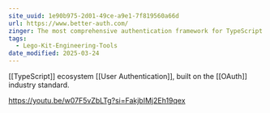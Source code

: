 ```yaml
---
site_uuid: 1e90b975-2d01-49ce-a9e1-7f819560a66d
url: https://www.better-auth.com/
zinger: The most comprehensive authentication framework for TypeScript.
tags:
  - Lego-Kit-Engineering-Tools
date_modified: 2025-03-24
---
```



[[TypeScript]] ecosystem [[User Authentication]], built on the [[OAuth]] industry standard.

https://youtu.be/w07F5vZbLTg?si=FakjbIMj2Eh19qex